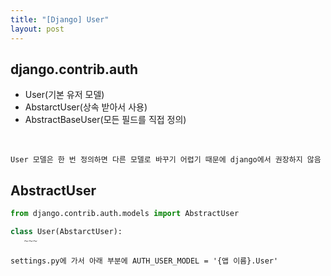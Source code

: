 ```yaml
---
title: "[Django] User" 
layout: post
---
```


## django.contrib.auth
- User(기본 유저 모델)
- AbstarctUser(상속 받아서 사용)
- AbstractBaseUser(모든 필드를 직접 정의) 
<br/>

`User 모델은 한 번 정의하면 다른 모델로 바꾸기 어렵기 때문에 django에서 권장하지 않음`


## AbstractUser
```python
from django.contrib.auth.models import AbstractUser

class User(AbstarctUser):
   ~~~
```
`settings.py에 가서 아래 부분에 AUTH_USER_MODEL = '{앱 이름}.User'`

